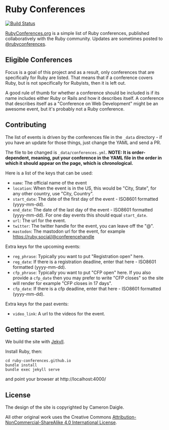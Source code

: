 # Ruby Conferences

[![Build Status](https://travis-ci.org/ruby-conferences/ruby-conferences.github.io.svg)][travis]

[travis]: https://travis-ci.org/ruby-conferences/ruby-conferences.github.io

[RubyConferences.org][r] is a simple list of Ruby conferences, published
collaboratively with the Ruby community. Updates are sometimes posted to
[@rubyconferences][t].

[r]: https://rubyconferences.org/
[t]: https://twitter.com/rubyconferences

## Eligible Conferences

Focus is a goal of this project and as a result, only conferences that are
specifically for Ruby are listed. That means that if a conference covers Ruby,
but is not specifically for Rubyists, then it is left out.

A good rule of thumb for whether a conference should be included is if its name
includes either Ruby or Rails and how it describes itself. A conference that
describes itself as a "Conference on Web Development" might be an awesome event,
but it's probably not a Ruby conference.

## Contributing

The list of events is driven by the conferences file in the `_data` directory - if you have an update for those things, just change the YAML and send a PR.

The file to be changed is `_data/conferences.yml`. **NOTE: It is
order-dependent, meaning, put your conference in the YAML file in the order in
which it should appear on the page, which is chronological.**

Here is a list of the keys that can be used:

* `name`: The official name of the event
* `location`: When the event is in the US, this would be "City, State", for any
  other country, use "City, Country".
* `start_date`: The date of the first day of the event - ISO8601 formatted (yyyy-mm-dd).
* `end_date`: The date of the last day of the event - ISO8601 formatted (yyyy-mm-dd). For one day events this should equal `start_date`.
* `url`: The url for the event.
* `twitter`: The twitter handle for the event, you can leave off the "@".
* `mastodon`: The mastodon url for the event, for example https://ruby.social/@conferencehandle

Extra keys for the upcoming events:

* `reg_phrase`: Typically you want to put "Registration open" here.
* `reg_date`: If there is a registration deadline, enter that here - ISO8601 formatted (yyyy-mm-dd).
* `cfp_phrase`: Typically you want to put "CFP open" here. If you also provide a `cfp_date` then you may prefer to write "CFP closes" so the site will render for example "CFP closes in 17 days".
* `cfp_date`: If there is a cfp deadline, enter that here - ISO8601 formatted (yyyy-mm-dd).

Extra keys for the past events:

* `video_link`: A url to the videos for the event.

## Getting started

We build the site with [Jekyll](https://jekyllrb.com/).

Install Ruby, then:
```
cd ruby-conferences.github.io
bundle install
bundle exec jekyll serve
```
and point your browser at http://localhost:4000/

## License

The design of the site is copyrighted by Cameron Daigle.

All other original work uses the Creative Commons
[Attribution-NonCommercial-ShareAlike 4.0 International License][l].

[l]: https://creativecommons.org/licenses/by-nc-sa/4.0/deed.en_US
